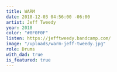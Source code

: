 ```yaml
---
title: WARM
date: 2018-12-03 04:56:00 -06:00
artist: Jeff Tweedy
year: 2018
color: "#0F0F0F"
listen: https://jefftweedy.bandcamp.com/
image: "/uploads/warm-jeff-tweedy.jpg"
role: Drums
with_dad: true
is_featured: true
---
```


